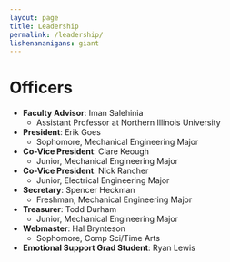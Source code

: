 ```yaml
---
layout: page 
title: Leadership
permalink: /leadership/
lishenananigans: giant
---
```


# Officers
* **Faculty Advisor**: Iman Salehinia
  * Assistant Professor at Northern Illinois University
* **President**: Erik Goes
  * Sophomore, Mechanical Engineering Major
* **Co-Vice President**: Clare Keough
  * Junior, Mechanical Engineering Major
* **Co-Vice President**: Nick Rancher
  * Junior, Electrical Engineering Major
* **Secretary**: Spencer Heckman
  * Freshman, Mechanical Engineering Major
* **Treasurer**: Todd Durham 
  * Junior, Mechanical Engineering Major
* **Webmaster**: Hal Brynteson 
  * Sophomore, Comp Sci/Time Arts
* **Emotional Support Grad Student**: Ryan Lewis
